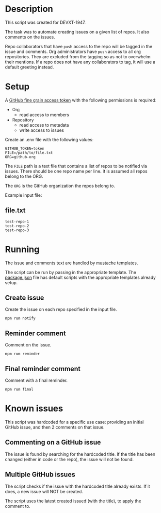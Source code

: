 # Description

This script was created for DEVXT-1947. 

The task was to automate creating issues on a given list of repos. It also comments on the issues.

Repo collaborators that have `push` access to the repo will be tagged in the issue and comments. Org administrators have `push` access to all org repositories. They are excluded from the tagging so as not to overwhelm their mentions. If a repo does not have any collaborators to tag, it will use a default greeting instead.

# Setup

A [GitHub fine grain access token](https://docs.github.com/en/authentication/keeping-your-account-and-data-secure/managing-your-personal-access-tokens#fine-grained-personal-access-tokens) with the following permissions is required:
 
- Org 
  - read access to members
- Repository 
  - read access to metadata
  - write access to issues

Create an .env file with the following values:
```
GITHUB_TOKEN=token
FILE=/path/to/file.txt
ORG=github-org
```

The `FILE` path is a text file that contains a list of repos to be notified via issues. There should be one repo name per line. It is assumed all repos belong to the ORG.

The `ORG` is the GitHub organization the repos belong to.

Example input file:

## file.txt
```
test-repo-1
test-repo-2
test-repo-3
```


# Running

The issue and comments text are handled by [mustache](https://github.com/janl/mustache.js) templates.

The script can be run by passing in the appropriate template. The [package.json](./package.json) file has default scripts with the appropriate templates already setup.

## Create issue

Create the issue on each repo specified in the input file.


```shell
npm run notify
```

## Reminder comment

Comment on the issue.

```shell
npm run reminder
```

## Final reminder comment

Comment with a final reminder.

```shell
npm run final
```

# Known issues

This script was hardcoded for a specific use case: providing an initial GitHub issue, and then 2 comments on that issue.

## Commenting on a GitHub issue

The issue is found by searching for the hardcoded title. If the title has been changed (either in code or the repo), the issue will not be found.

## Multiple GitHub issues

The script checks if the issue with the hardcoded title already exists. If it does, a new issue will NOT be created.

The script uses the latest created issued (with the title), to apply the comment to.

